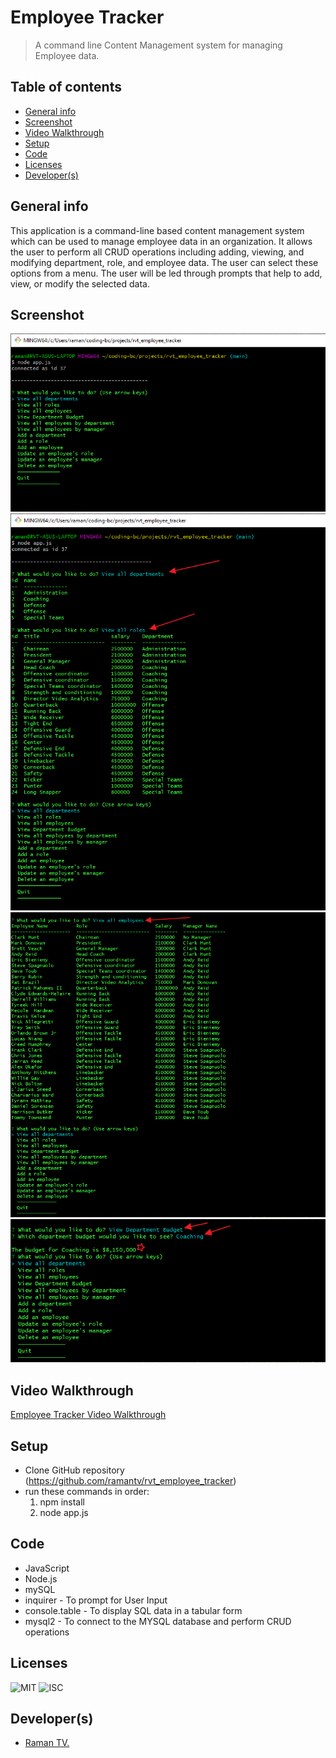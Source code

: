 # Employee Tracker
> A command line Content Management system for managing Employee data.

## Table of contents
  - [General info](#general-info)
  - [Screenshot](#screenshot)
  - [Video Walkthrough](#video-walkthrough)
  - [Setup](#setup)
  - [Code](#code)
  - [Licenses](#licenses)
  - [Developer(s)](#developers)

## General info
This application is a command-line based content management system which can be used to manage employee data in an organization. It allows the user to perform all CRUD operations including adding, viewing, and modifying department, role, and employee data. The user can select these options from a menu. The user will be led through prompts that help to add, view, or modify the selected data.

## Screenshot
![Employee Tracker Main Menu Screenshot](./images/rvt_employee_tracker_main.png)
![View All Departments and Roles Screenshot](./images/rvt_all_roles_and_departments.png)
![View All Employees Screenshot](./images/rvt_all_employees.png)
![View Department Budget Screenshot](./images/rvt_view_department_budget.png)

## Video Walkthrough 
[Employee Tracker Video Walkthrough](https://drive.google.com/file/d/1d0M8-waiDQuKCaPNIPLLNmoAmfgL8SRw/view)

## Setup
* Clone GitHub repository (https://github.com/ramantv/rvt_employee_tracker)
* run these commands in order:
   1. npm install
   2. node app.js

## Code
* JavaScript
* Node.js
* mySQL
* inquirer - To prompt for User Input
* console.table - To display SQL data in a tabular form
* mysql2 - To connect to the MYSQL database and perform CRUD operations

## Licenses
![MIT](https://img.shields.io/static/v1?label=License&message=MIT&color=BLUE) 
![ISC](https://img.shields.io/static/v1?label=License&message=ISC&color=BLUE) 

## Developer(s)
* [Raman TV.](https://github.com/ramantv)
